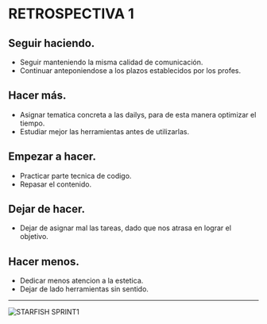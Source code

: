 # RETROSPECTIVA 1

## Seguir haciendo.
- Seguir manteniendo la misma calidad de comunicación.
- Continuar anteponiendose a los plazos establecidos por los profes.

## Hacer más.
- Asignar tematica concreta a las dailys, para de esta manera optimizar el tiempo.
- Estudiar mejor las herramientas antes de utilizarlas.

## Empezar a hacer.
- Practicar parte tecnica de codigo.
- Repasar el contenido.

## Dejar de hacer.
- Dejar de asignar mal las tareas, dado que nos atrasa en lograr el objetivo.

## Hacer menos.
- Dedicar menos atencion a la estetica.
- Dejar de lado herramientas sin sentido.

 ___
![STARFISH SPRINT1](https://raw.githubusercontent.com/CrisNied/Grupo_8_Integrador/master/extras/retroSprint/Starfish-SPRINT1.png)
